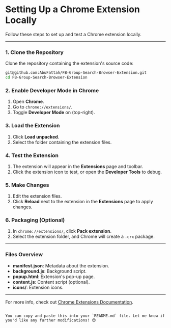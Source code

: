# Setting Up a Chrome Extension Locally

Follow these steps to set up and test a Chrome extension locally.

---

### 1. **Clone the Repository**

Clone the repository containing the extension's source code:

```bash
git@github.com:AbuFattah/FB-Group-Search-Browser-Extension.git
cd FB-Group-Search-Browser-Extension
```


### 2. **Enable Developer Mode in Chrome**

1. Open **Chrome**.
2. Go to `chrome://extensions/`.
3. Toggle **Developer Mode** on (top-right).

### 3. **Load the Extension**

1. Click **Load unpacked**.
2. Select the folder containing the extension files.

### 4. **Test the Extension**

1. The extension will appear in the **Extensions** page and toolbar.
2. Click the extension icon to test, or open the **Developer Tools** to debug.

### 5. **Make Changes**

1. Edit the extension files.
2. Click **Reload** next to the extension in the **Extensions** page to apply changes.

### 6. **Packaging (Optional)**

1. In `chrome://extensions/`, click **Pack extension**.
2. Select the extension folder, and Chrome will create a `.crx` package.

---

### **Files Overview**

- **manifest.json**: Metadata about the extension.
- **background.js**: Background script.
- **popup.html**: Extension's pop-up page.
- **content.js**: Content script (optional).
- **icons/**: Extension icons.

---

For more info, check out [Chrome Extensions Documentation](https://developer.chrome.com/docs/extensions/).

```

You can copy and paste this into your `README.md` file. Let me know if you'd like any further modifications! 😊
```
